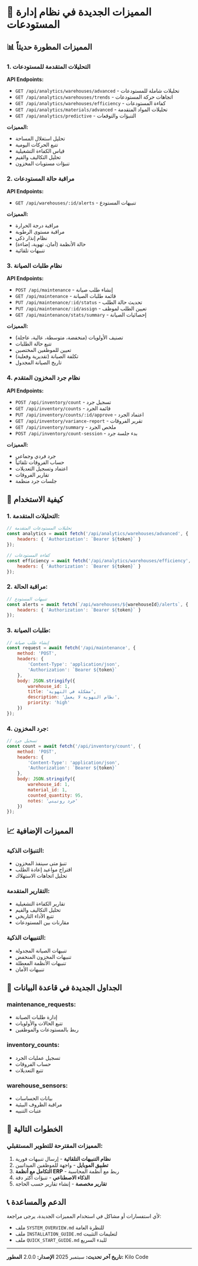 # 🚀 المميزات الجديدة في نظام إدارة المستودعات

## 📊 المميزات المطورة حديثاً

### 1. التحليلات المتقدمة للمستودعات
**API Endpoints:**
- `GET /api/analytics/warehouses/advanced` - تحليلات شاملة للمستودعات
- `GET /api/analytics/warehouses/trends` - اتجاهات حركة المستودعات
- `GET /api/analytics/warehouses/efficiency` - كفاءة المستودعات
- `GET /api/analytics/materials/advanced` - تحليلات المواد المتقدمة
- `GET /api/analytics/predictive` - التنبؤات والتوقعات

**المميزات:**
- تحليل استغلال المساحة
- تتبع الحركات اليومية
- قياس الكفاءة التشغيلية
- تحليل التكاليف والقيم
- تنبؤات مستويات المخزون

### 2. مراقبة حالة المستودعات
**API Endpoints:**
- `GET /api/warehouses/:id/alerts` - تنبيهات المستودع

**المميزات:**
- مراقبة درجة الحرارة
- مراقبة مستوى الرطوبة
- نظام إنذار ذكي
- حالة الأنظمة (أمان، تهوية، إضاءة)
- تنبيهات تلقائية

### 3. نظام طلبات الصيانة
**API Endpoints:**
- `POST /api/maintenance` - إنشاء طلب صيانة
- `GET /api/maintenance` - قائمة طلبات الصيانة
- `PUT /api/maintenance/:id/status` - تحديث حالة الطلب
- `PUT /api/maintenance/:id/assign` - تعيين الطلب لموظف
- `GET /api/maintenance/stats/summary` - إحصائيات الصيانة

**المميزات:**
- تصنيف الأولويات (منخفضة، متوسطة، عالية، عاجلة)
- تتبع حالة الطلبات
- تعيين للموظفين المختصين
- تكلفة الصيانة (تقديرية وفعلية)
- تاريخ الصيانة المجدول

### 4. نظام جرد المخزون المتقدم
**API Endpoints:**
- `POST /api/inventory/count` - تسجيل جرد
- `GET /api/inventory/counts` - قائمة الجرد
- `PUT /api/inventory/counts/:id/approve` - اعتماد الجرد
- `GET /api/inventory/variance-report` - تقرير الفروقات
- `GET /api/inventory/summary` - ملخص الجرد
- `POST /api/inventory/count-session` - بدء جلسة جرد

**المميزات:**
- جرد فردي وجماعي
- حساب الفروقات تلقائياً
- اعتماد وتسجيل التعديلات
- تقارير الفروقات
- جلسات جرد منظمة

## 🎯 كيفية الاستخدام

### 1. التحليلات المتقدمة:
```javascript
// تحليلات المستودعات المتقدمة
const analytics = await fetch('/api/analytics/warehouses/advanced', {
    headers: { 'Authorization': `Bearer ${token}` }
});

// كفاءة المستودعات
const efficiency = await fetch('/api/analytics/warehouses/efficiency', {
    headers: { 'Authorization': `Bearer ${token}` }
});
```

### 2. مراقبة الحالة:
```javascript
// تنبيهات المستودع
const alerts = await fetch(`/api/warehouses/${warehouseId}/alerts`, {
    headers: { 'Authorization': `Bearer ${token}` }
});
```

### 3. طلبات الصيانة:
```javascript
// إنشاء طلب صيانة
const request = await fetch('/api/maintenance', {
    method: 'POST',
    headers: {
        'Content-Type': 'application/json',
        'Authorization': `Bearer ${token}`
    },
    body: JSON.stringify({
        warehouse_id: 1,
        title: 'مشكلة في التهوية',
        description: 'نظام التهوية لا يعمل',
        priority: 'high'
    })
});
```

### 4. جرد المخزون:
```javascript
// تسجيل جرد
const count = await fetch('/api/inventory/count', {
    method: 'POST',
    headers: {
        'Content-Type': 'application/json',
        'Authorization': `Bearer ${token}`
    },
    body: JSON.stringify({
        warehouse_id: 1,
        material_id: 1,
        counted_quantity: 95,
        notes: 'جرد روتيني'
    })
});
```

## 📈 المميزات الإضافية

### التنبؤات الذكية:
- تنبؤ متى سينفذ المخزون
- اقتراح مواعيد إعادة الطلب
- تحليل اتجاهات الاستهلاك

### التقارير المتقدمة:
- تقارير الكفاءة التشغيلية
- تحليل التكاليف والقيم
- تتبع الأداء التاريخي
- مقارنات بين المستودعات

### التنبيهات الذكية:
- تنبيهات الصيانة المجدولة
- تنبيهات المخزون المنخفض
- تنبيهات الأنظمة المعطلة
- تنبيهات الأمان

## 🔧 الجداول الجديدة في قاعدة البيانات

### maintenance_requests:
- إدارة طلبات الصيانة
- تتبع الحالات والأولويات
- ربط بالمستودعات والموظفين

### inventory_counts:
- تسجيل عمليات الجرد
- حساب الفروقات
- تتبع التعديلات

### warehouse_sensors:
- بيانات الحساسات
- مراقبة الظروف البيئية
- عتبات التنبيه

## 🚀 الخطوات التالية

### المميزات المقترحة للتطوير المستقبلي:
1. **نظام التنبيهات التلقائية** - إرسال تنبيهات فورية
2. **تطبيق الموبايل** - واجهة للموظفين الميدانيين
3. **التكامل مع أنظمة ERP** - ربط مع أنظمة المحاسبة
4. **الذكاء الاصطناعي** - تنبؤات أكثر دقة
5. **تقارير مخصصة** - إنشاء تقارير حسب الحاجة

## 📞 الدعم والمساعدة

لأي استفسارات أو مشاكل في استخدام المميزات الجديدة، يرجى مراجعة:
- ملف `SYSTEM_OVERVIEW.md` للنظرة العامة
- ملف `INSTALLATION_GUIDE.md` لتعليمات التثبيت
- ملف `QUICK_START_GUIDE.md` للبدء السريع

---
**تاريخ آخر تحديث:** سبتمبر 2025
**الإصدار:** 2.0.0
**المطور:** Kilo Code